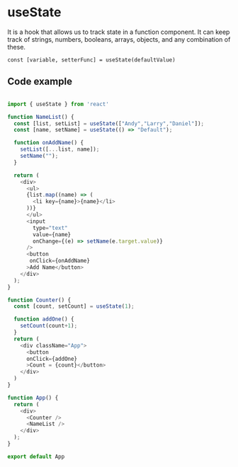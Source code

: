 # useState

It is a hook that allows us to track state in a function component. It can keep track of strings, numbers, booleans, arrays, objects, and any combination of these.

`const [variable, setterFunc] = useState(defaultValue)`

## Code example

```javascript

import { useState } from 'react'

function NameList() {
  const [list, setList] = useState(["Andy","Larry","Daniel"]);
  const [name, setName] = useState(() => "Default");

  function onAddName() {
    setList([...list, name]);
    setName("");
  }

  return (
    <div>
      <ul>
      {list.map((name) => (
        <li key={name}>{name}</li>
      ))}
      </ul>
      <input
        type="text"
        value={name}
        onChange={(e) => setName(e.target.value)}
      />
      <button
       onClick={onAddName}
      >Add Name</button>
    </div>
  );
}

function Counter() {
  const [count, setCount] = useState(1);

  function addOne() {
    setCount(count+1);
  }
  return (
    <div className="App">
      <button
      onClick={addOne}
      >Count = {count}</button>
    </div>
  )
}

function App() {
  return (
    <div>
      <Counter />
      <NameList />
    </div>
  );
}

export default App

```